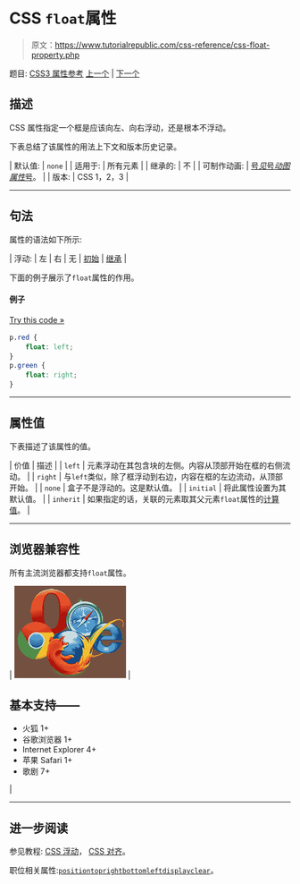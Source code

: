 # CSS `float`属性

> 原文：<https://www.tutorialrepublic.com/css-reference/css-float-property.php>

题目: [CSS3 属性参考](css3-properties.php) [上一个](css-empty-cells-property.php) | [下一个](css-font-property.php)

## 描述

CSS 属性指定一个框是应该向左、向右浮动，还是根本不浮动。

下表总结了该属性的用法上下文和版本历史记录。

| 默认值: | `none` |
| 适用于: | 所有元素 |
| 继承的: | 不 |
| 可制作动画: | [号*见*号*动图属性*号](css-animatable-properties.php)。 |
| 版本: | CSS 1，2，3 |

* * *

## 句法

属性的语法如下所示:

| 浮动: | 左 &#124; 右 &#124; 无 &#124; [初始](../definitions.php#initial) &#124; [继承](../definitions.php#inherit) |

下面的例子展示了`float`属性的作用。

#### 例子

[Try this code »](../codelab.php?topic=css&file=float-property "Try this code using online Editor")

```css
p.red {
    float: left;
}
p.green {
    float: right;
}
```

* * *

## 属性值

下表描述了该属性的值。

| 价值 | 描述 |
| `left` | 元素浮动在其包含块的左侧。内容从顶部开始在框的右侧流动。 |
| `right` | 与`left`类似，除了框浮动到右边，内容在框的左边流动，从顶部开始。 |
| `none` | 盒子不是浮动的。这是默认值。 |
| `initial` | 将此属性设置为其默认值。 |
| `inherit` | 如果指定的话，关联的元素取其父元素`float`属性的[计算值](../definitions.php#computed-value)。 |

* * *

## 浏览器兼容性

所有主流浏览器都支持`float`属性。

| ![Browsers Icon](img/e9331123c77668c1832e541c2fca1002.png) | 

## 基本支持——

*   火狐 1+
*   谷歌浏览器 1+
*   Internet Explorer 4+
*   苹果 Safari 1+
*   歌剧 7+

 |

* * *

## 进一步阅读

参见教程: [CSS 浮动](../css-tutorial/css-float.php)， [CSS 对齐](../css-tutorial/css-alignment.php)。

职位相关属性:[`position`](css-position-property.php)[`top`](css-top-property.php)[`right`](css-right-property.php)[`bottom`](css-bottom-property.php)[`left`](css-left-property.php)[`display`](css-display-property.php)[`clear`](css-clear-property.php)。